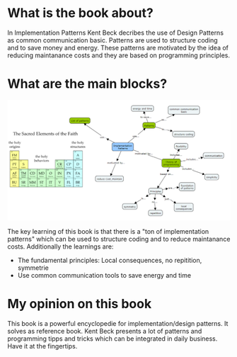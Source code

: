# What is the book about?
In Implementation Patterns Kent Beck decribes the use of Design Patterns as common communication basic. Patterns are used to structure coding and to save money and energy. These patterns are motivated by the idea of reducing maintanance costs and they are based on programming principles.  

# What are the main blocks?
![Summary - Implementation Patterns](https://github.com/MaddinJay/Coaching/blob/main/Practioner%20Level/One%20Pager%20Project/Images/Implementation%20Patterns%20-%20Summary.PNG)

The key learning of this book is that there is a "ton of implementation patterns" which can be used to structure coding and to reduce maintanance costs. Additionally the learnings are:
- The fundamental principles: Local consequences, no repitition, symmetrie
- Use common communication tools to save energy and time

# My opinion on this book
This book is a powerful encyclopedie for implementation/design patterns. It solves as reference book. Kent Beck presents a lot of patterns and programming tipps and tricks which can be integrated in daily business. Have it at the fingertips. 
